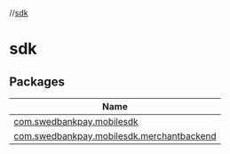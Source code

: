 //[sdk](index.md)



# sdk  


## Packages  
  
|  Name | 
|---|
| <a name="com.swedbankpay.mobilesdk////PointingToDeclaration/"></a>[com.swedbankpay.mobilesdk](sdk/com.swedbankpay.mobilesdk/index.md)|
| <a name="com.swedbankpay.mobilesdk.merchantbackend////PointingToDeclaration/"></a>[com.swedbankpay.mobilesdk.merchantbackend](sdk/com.swedbankpay.mobilesdk.merchantbackend/index.md)|

